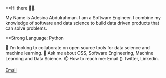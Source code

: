 **Hi there 👋🏾. 

My Name is Adesina Abdulrahman. I am a Software Engineer. I combine my knowledge of software and data science to build data driven products that can solve problems.

**Strong Language: Python

👯 I’m looking to collaborate on open source tools for data science and machine learning.
💬 Ask me about OSS, Software Engineering, Machine Learning and Data Science.
📫 How to reach me: Email () Twitter, Linkedin.

[Email](adesinaabdulrahman16@gmail.com)


